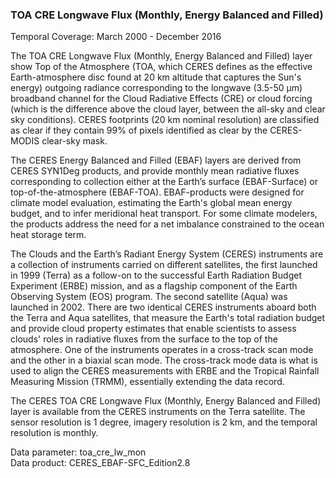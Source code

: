 ### TOA CRE Longwave Flux (Monthly, Energy Balanced and Filled)
Temporal Coverage: March 2000 - December 2016

The TOA CRE Longwave Flux (Monthly, Energy Balanced and Filled) layer show Top of the Atmosphere (TOA, which CERES defines as the effective Earth-atmosphere disc found at 20 km altitude that captures the Sun's energy) outgoing radiance corresponding to the longwave (3.5-50 µm) broadband channel for the Cloud Radiative Effects (CRE) or cloud forcing (which is the difference above the cloud layer, between the all-sky and clear sky conditions). CERES footprints (20 km nominal resolution) are classified as clear if they contain 99% of pixels identified as clear by the CERES-MODIS clear-sky mask.

The CERES Energy Balanced and Filled (EBAF) layers are derived from CERES SYN1Deg products, and provide monthly mean radiative fluxes corresponding to collection either at the Earth’s surface (EBAF-Surface) or top-of-the-atmosphere (EBAF-TOA). EBAF-products were designed for climate model evaluation, estimating the Earth's global mean energy budget, and to infer meridional heat transport. For some climate modelers, the products address the need for a net imbalance constrained to the ocean heat storage term.

The Clouds and the Earth’s Radiant Energy System (CERES) instruments are a collection of instruments carried on different satellites, the first launched in 1999 (Terra) as a follow-on to the successful Earth Radiation Budget Experiment (ERBE) mission, and as a flagship component of the Earth Observing System (EOS) program. The second satellite (Aqua) was launched in 2002. There are two identical CERES instruments aboard both the Terra and Aqua satellites, that measure the Earth's total radiation budget and provide cloud property estimates that enable scientists to assess clouds' roles in radiative fluxes from the surface to the top of the atmosphere. One of the instruments operates in a cross-track scan mode and the other in a biaxial scan mode. The cross-track mode data is what is used to align the CERES measurements with ERBE and the Tropical Rainfall Measuring Mission (TRMM), essentially extending the data record.

The CERES TOA CRE Longwave Flux (Monthly, Energy Balanced and Filled) layer is available from the CERES instruments on the Terra satellite. The sensor resolution is 1 degree, imagery resolution is 2 km, and the temporal resolution is monthly.

Data parameter: toa_cre_lw_mon  
Data product: CERES_EBAF-SFC_Edition2.8
